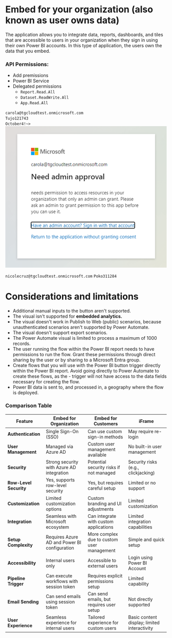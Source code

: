 # Embed for your organization (also known as user owns data)  
The application allows you to integrate data, reports, dashboards, and tiles that are accessible to users in your organization when they sign in using their own Power BI accounts. In this type of application, the users own the data that you embed.



### API Permissions:
- Add premissions
- Power BI Service
- Delegated permissions
  - `Report.Read.All`
  - `Dataset.ReadWrite.All`
  - `App.Read.All`

`carola@tgcloudtest.onmicrosoft.com`  
`Tujo121743`  
`October4!~>`  
![](./public/img/img1.png)

`nicolecruz@tgcloudtest.onmicrosoft.com`
`Poko311284`

# Considerations and limitations
- Additional manual inputs to the button aren't supported.
- The visual isn't supported for **embedded analytics.**
- The visual doesn't work in Publish to Web (public) scenarios, because unauthenticated scenarios aren't supported by Power Automate.
- The visual doesn't support export scenarios.
- The Power Automate visual is limited to process a maximum of 1000 records.
- The user running the flow within the Power BI report needs to have permissions to run the flow. Grant these permissions through direct sharing by the user or by sharing to a Microsoft Entra group.
- Create flows that you will use with the Power BI button trigger directly within the Power BI report. Avoid going directly to Power Automate to create these flows, as the - trigger will not have access to the data fields necessary for creating the flow.
- Power BI data is sent to, and processed in, a geography where the flow is deployed.



### Comparison Table

| Feature                | Embed for Organization                       | Embed for Customers                        | iFrame                                       |
| ---------------------- | -------------------------------------------- | ------------------------------------------ | -------------------------------------------- |
| **Authentication**     | Single Sign-On (SSO)                         | Can use custom sign-in methods             | May require re-login                         |
| **User Management**    | Managed via Azure AD                         | Custom user management available           | No built-in user management                  |
| **Security**           | Strong security with Azure AD integration    | Potential security risks if not managed    | Security risks (e.g., clickjacking)          |
| **Row-Level Security** | Yes, supports row-level security             | Yes, but requires careful setup            | Limited or no support                        |
| **Customization**      | Limited customization options                | Custom branding and UI adjustments         | Limited customization                        |
| **Integration**        | Seamless with Microsoft ecosystem            | Can integrate with custom applications     | Limited integration capabilities             |
| **Setup Complexity**   | Requires Azure AD and Power BI configuration | More complex due to custom user management | Simple and quick setup                       |
| **Accessibility**      | Internal users only                          | Accessible to external users               | Login using Power BI Account                 |
| **Pipeline Trigger**   | Can execute workflows with session token     | Requires explicit permissions setup        | Limited capability                           |
| **Email Sending**      | Can send emails using session token          | Can send emails, but requires user setup   | Not directly supported                       |
| **User Experience**    | Seamless experience for internal users       | Tailored experience for custom users       | Basic content display; limited interactivity |


  

 